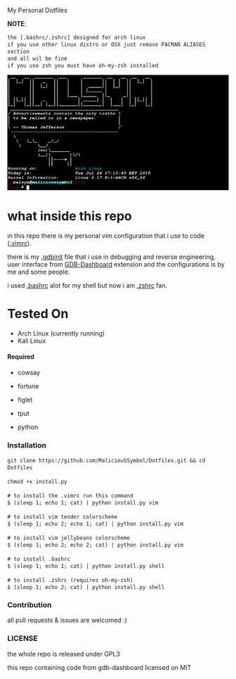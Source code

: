  My Personal Dotfiles

**NOTE**:
```
the [.bashrc/.zshrc] designed for arch linux
if you use other linux distro or OSX just remove PACMAN ALIASES section
and all wil be fine
if you use zsh you must have oh-my-zsh installed
```

![terminal](photo.png)

# what inside this repo
in this repo there is my personal vim configuration that i use to code ([.vimrc](.vimrc)).

there is my [.gdbinit](.gdbinit) file that i use in debugging and reverse engineering, user interface from [GDB-Dashboard](https://github.com/cyrus-and/gdb-dashboard) extension and the configurations is by me and some people.

i used [.bashrc](.bashrc) alot for my shell but now i am [.zshrc](.zshrc) fan.

# Tested On
* Arch Linux (currently running)
* Kali Linux

#### Required

- cowsay

- fortune

- figlet

- tput

- python

### Installation

```shell
git clone https://github.com/MaliciouSSymbol/Dotfiles.git && cd Dotfiles

chmod +x install.py

# to install the .vimrc run this command
$ (sleep 1; echo 1; cat) | python install.py vim

# to install vim tender colorscheme
$ (sleep 1; echo 2; echo 1; cat) | python install.py vim

# to install vim jellybeans colorscheme
$ (sleep 1; echo 2; echo 2; cat) | python install.py vim

# to install .bashrc
$ (sleep 1; echo 1; cat) | python install.py shell

# to install .zshrc (requires oh-my-zsh)
$ (sleep 1; echo 2; cat) | python install.py shell

```

### Contribution
all pull requests & issues are welcomed :)

### LICENSE
the whole repo is released under GPL3

this repo containing code from gdb-dashboard licensed on MIT
